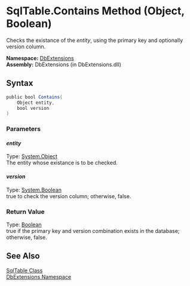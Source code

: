 SqlTable.Contains Method (Object, Boolean)
==========================================
Checks the existance of the *entity*, using the primary key and optionally version column.

**Namespace:** [DbExtensions][1]  
**Assembly:** DbExtensions (in DbExtensions.dll)

Syntax
------

```csharp
public bool Contains(
	Object entity,
	bool version
)
```

### Parameters

#### *entity*
Type: [System.Object][2]  
The entity whose existance is to be checked.

#### *version*
Type: [System.Boolean][3]  
true to check the version column; otherwise, false.

### Return Value
Type: [Boolean][3]  
true if the primary key and version combination exists in the database; otherwise, false.

See Also
--------
[SqlTable Class][4]  
[DbExtensions Namespace][1]  

[1]: ../README.md
[2]: http://msdn.microsoft.com/en-us/library/e5kfa45b
[3]: http://msdn.microsoft.com/en-us/library/a28wyd50
[4]: README.md